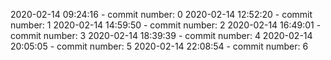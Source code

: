 2020-02-14 09:24:16 - commit number: 0
2020-02-14 12:52:20 - commit number: 1
2020-02-14 14:59:50 - commit number: 2
2020-02-14 16:49:01 - commit number: 3
2020-02-14 18:39:39 - commit number: 4
2020-02-14 20:05:05 - commit number: 5
2020-02-14 22:08:54 - commit number: 6
